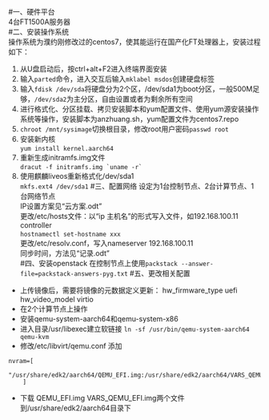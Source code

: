 #一、硬件平台  
4台FT1500A服务器  
#二、安装操作系统  
操作系统为濮约刚修改过的centos7，使其能运行在国产化FT处理器上，安装过程如下：     
1. 从U盘启动后，按ctrl+alt+F2进入终端界面安装  
2. 输入`parted`命令，进入交互后输入`mklabel msdos`创建硬盘标签  
3. 输入`fdisk /dev/sda`将硬盘分为2个区，/dev/sda1为boot分区，一般500M足	够，`/dev/sda2`为主分区，自由设置或者为剩余所有空间  
4. 进行格式化、分区挂载、拷贝安装脚本和yum配置文件、使用yum源安装操作系统等操作，安装脚本为anzhuang.sh，yum配置文件为centos7.repo  
5. `chroot /mnt/sysimage`切换根目录，修改root用户密码`passwd root`  
6. 安装新内核  
`yum install kernel.aarch64`  
7. 重新生成initramfs.img文件  
`` dracut -f initramfs.img `uname -r` ``  
8. 使用麒麟liveos重新格式化/dev/sda1  
`mkfs.ext4 /dev/sda1`
#三、配置网络
设定为1台控制节点、2台计算节点、1台网络节点  
IP设置方案见“云方案.odt”  
更改/etc/hosts文件：以“ip 主机名”的形式写入文件，如192.168.100.11 controller  
`hostnamectl set-hostname xxx`  
更改/etc/resolv.conf，写入nameserver 192.168.100.11  
同步时间，方法见“记录.odt”  
#四、安装openstack
在控制节点上使用`packstack --answer-file=packstack-answers-pyg.txt`
#五、更改相关配置
- 上传镜像后，需要将镜像的元数据定义更新：
hw_firmware_type uefi
hw_video_model virtio
- 在2个计算节点上操作
- 安装qemu-system-aarch64和qemu-system-x86
- 进入目录/usr/libexec建立软链接
`ln -sf /usr/bin/qemu-system-aarch64 qemu-kvm`
- 修改/etc/libvirt/qemu.conf
添加
```
nvram=[ 
	"/usr/share/edk2/aarch64/QEMU_EFI.img:/usr/share/edk2/aarch64/VARS_QEMU_EFI.img"
    ]
```
- 下载 QEMU_EFI.img  VARS_QEMU_EFI.img两个文件到/usr/share/edk2/aarch64目录下
